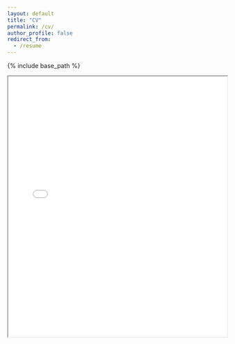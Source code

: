 ```yaml
---
layout: default
title: "CV"
permalink: /cv/
author_profile: false
redirect_from:
  - /resume
---
```


{% include base_path %}

  <iframe src="30Siddharth.github.io/files/Siddharth_CV_Oct24.pdf" width="100%" height="600px"></iframe>
